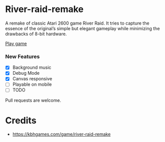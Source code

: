 # River-raid-remake

A remake of classic Atari 2600 game River Raid. It tries to capture the essence of the original’s simple but elegant gameplay while minimizing the drawbacks of 8-bit hardware.

[Play game](https://humbertodias.github.io/river-raid-remake)

### New Features

* [x] Background music
* [x] Debug Mode
* [x] Canvas responsive
* [ ] Playable on mobile
* [ ] TODO

Pull requests are welcome.

# Credits
* https://kbhgames.com/game/river-raid-remake

